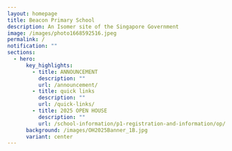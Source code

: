 ```yaml
---
layout: homepage
title: Beacon Primary School
description: An Isomer site of the Singapore Government
image: /images/photo1668592516.jpeg
permalink: /
notification: ""
sections:
  - hero:
      key_highlights:
        - title: ANNOUNCEMENT
          description: ""
          url: /announcement/
        - title: quick links
          description: ""
          url: /quick-links/
        - title: 2025 OPEN HOUSE
          description: ""
          url: /school-information/p1-registration-and-information/op/
      background: /images/OH2025Banner_1B.jpg
      variant: center
---
```

